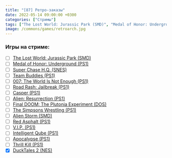 ```yaml
---
title: "[87] Ретро-заказы"
date: 2022-05-14 09:00:00 +0300
categories: ["Стримы"]
tags: ["The Lost World: Jurassic Park (SMD)", "Medal of Honor: Underground (PS1)", "Super Chase H.Q. (SNES)", "Team Buddies (PS1)", "007: The World Is Not Enough (PS1)", "Road Rash: Jailbreak (PS1)", "Casper (PS1)", "Alien: Resurrection (PS1)", "Final DOOM: The Plutonia Experiment (DOS)", "The Simpsons Wrestling (PS1)", "Alien Storm (SMD)", "Red Asphalt (PS1)", "V.I.P. (PS1)", "Intelligent Qube (PS1)", "Apocalypse (PS1)", "Thrill Kill (PS1)", "DuckTales 2 (NES)", "Игра пройдена"]
image: /commons/games/retroarch.jpg
---
```


### Игры на стриме:
+ [ ] [The Lost World: Jurassic Park (SMD)](/tags/the-lost-world-jurassic-park-smd)
+ [ ] [Medal of Honor: Underground (PS1)](/tags/medal-of-honor-underground-ps1)
+ [ ] [Super Chase H.Q. (SNES)](/tags/super-chase-h-q-snes)
+ [ ] [Team Buddies (PS1)](/tags/team-buddies-ps1)
+ [ ] [007: The World Is Not Enough (PS1)](/tags/007-the-world-is-not-enough-ps1)
+ [ ] [Road Rash: Jailbreak (PS1)](/tags/road-rash-jailbreak-ps1)
+ [ ] [Casper (PS1)](/tags/casper-ps1)
+ [ ] [Alien: Resurrection (PS1)](/tags/alien-resurrection-ps1)
+ [ ] [Final DOOM: The Plutonia Experiment (DOS)](/tags/final-doom-the-plutonia-experiment-dos)
+ [ ] [The Simpsons Wrestling (PS1)](/tags/the-simpsons-wrestling-ps1)
+ [ ] [Alien Storm (SMD)](/tags/alien-storm-smd)
+ [ ] [Red Asphalt (PS1)](/tags/red-asphalt-ps1)
+ [ ] [V.I.P. (PS1)](/tags/v-i-p-ps1)
+ [ ] [Intelligent Qube (PS1)](/tags/intelligent-qube-ps1)
+ [ ] [Apocalypse (PS1)](/tags/apocalypse-ps1)
+ [ ] [Thrill Kill (PS1)](/tags/thrill-kill-ps1)
+ [x] [DuckTales 2 (NES)](/tags/ducktales-2-nes)
